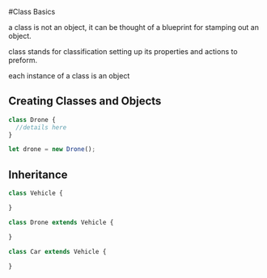 #Class Basics

a class is not an object, it can be thought of a blueprint for stamping out an object.


class stands for classification setting up its properties and actions to preform.

each instance of a class is an object
## Creating Classes and Objects

```js
class Drone {
  //details here
}

let drone = new Drone();
```

## Inheritance

```js
class Vehicle {

}

class Drone extends Vehicle {

}

class Car extends Vehicle {
  
}

```
